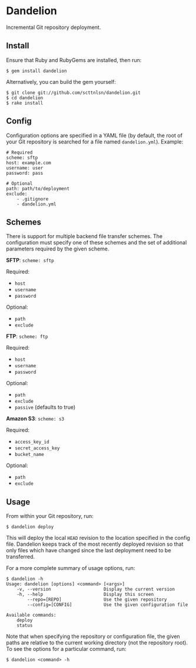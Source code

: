 Dandelion
=========
Incremental Git repository deployment.

Install
-------
Ensure that Ruby and RubyGems are installed, then run:

    $ gem install dandelion
    
Alternatively, you can build the gem yourself:

    $ git clone git://github.com/scttnlsn/dandelion.git
    $ cd dandelion
    $ rake install
    
Config
------
Configuration options are specified in a YAML file (by default, the root of your
Git repository is searched for a file named `dandelion.yml`). Example:

    # Required
    scheme: sftp
    host: example.com
    username: user
    password: pass
    
    # Optional
    path: path/to/deployment
    exclude:
        - .gitignore
        - dandelion.yml

Schemes
-------
There is support for multiple backend file transfer schemes.  The configuration
must specify one of these schemes and the set of additional parameters required
by the given scheme.

**SFTP**: `scheme: sftp`

Required:
* `host`
* `username`
* `password`

Optional:
* `path`
* `exclude`
    
**FTP**: `scheme: ftp`

Required:
* `host`
* `username`
* `password`

Optional:
* `path`
* `exclude`
* `passive` (defaults to true)
    
**Amazon S3**: `scheme: s3`

Required:
* `access_key_id`
* `secret_access_key`
* `bucket_name`

Optional:
* `path`
* `exclude`

Usage
-----
From within your Git repository, run:

    $ dandelion deploy
    
This will deploy the local `HEAD` revision to the location specified in the config
file.  Dandelion keeps track of the most recently deployed revision so that only
files which have changed since the last deployment need to be transferred.

For a more complete summary of usage options, run:

    $ dandelion -h
    Usage: dandelion [options] <command> [<args>]
        -v, --version                    Display the current version
        -h, --help                       Display this screen
            --repo=[REPO]                Use the given repository
            --config=[CONFIG]            Use the given configuration file

    Available commands:
        deploy
        status
        
Note that when specifying the repository or configuration file, the given paths
are relative to the current working directory (not the repository root).  To see
the options for a particular command, run:

    $ dandelion <command> -h
